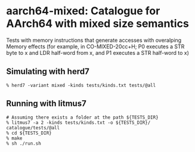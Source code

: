 aarch64-mixed: Catalogue for AArch64 with mixed size semantics
==============================================================

Tests with memory instructions that generate accesses with overalping
Memory effects (for example, in CO-MIXED-20cc+H; P0 executes a STR
byte to x and LDR half-word from x, and P1 executes a STR half-word to
x)

Simulating with herd7
---------------------

    % herd7 -variant mixed -kinds tests/kinds.txt tests/@all

Running with litmus7
--------------------

    # Assuming there exists a folder at the path ${TESTS_DIR}
    % litmus7 -a 2 -kinds tests/kinds.txt -o ${TESTS_DIR}/ catalogue/tests/@all
    % cd ${TESTS_DIR}
    % make
    % sh ./run.sh
